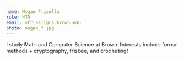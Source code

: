 ```yaml
---
name: Megan Frisella
role: HTA
email: mfrisell@cs.brown.edu
photo: megan_f.jpg
---
```


I study Math and Computer Science at Brown. Interests include formal methods + cryptography, frisbee, and crocheting! 
